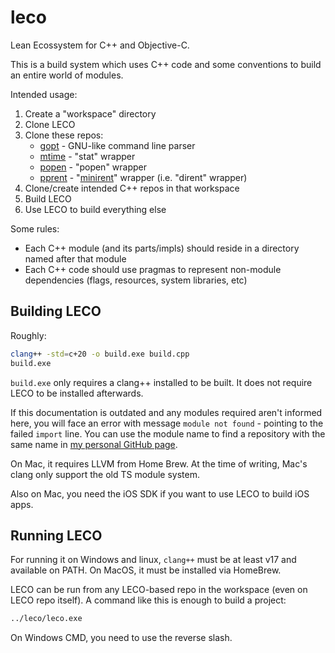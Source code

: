 # leco

Lean Ecossystem for C++ and Objective-C.

This is a build system which uses C++ code and some conventions to build an
entire world of modules.

Intended usage:
1. Create a "workspace" directory
2. Clone LECO
3. Clone these repos:
    * [gopt][gopt] - GNU-like command line parser
    * [mtime][mtime] - "stat" wrapper
    * [popen][popen] - "popen" wrapper
    * [pprent][pprent] - "[minirent][minirent]" wrapper (i.e. "dirent" wrapper)
4. Clone/create intended C++ repos in that workspace
5. Build LECO
6. Use LECO to build everything else

[gopt]: https://github.com/m4c0/gopt.git
[minirent]: https://github.com/tsoding/minirent.git
[mtime]: https://github.com/m4c0/mtime.git
[popen]: https://github.com/m4c0/popen.git
[pprent]: https://github.com/m4c0/pprent.git

Some rules:
* Each C++ module (and its parts/impls) should reside in a directory named
  after that module
* Each C++ code should use pragmas to represent non-module dependencies (flags,
  resources, system libraries, etc)

## Building LECO

Roughly:

```sh
clang++ -std=c+20 -o build.exe build.cpp
build.exe
```

`build.exe` only requires a clang++ installed to be built. It does not require
LECO to be installed afterwards.

If this documentation is outdated and any modules required aren't informed
here, you will face an error with message `module not found` - pointing to
the failed `import` line. You can use the module name to find a repository with
the same name in [my personal GitHub page][repos].

On Mac, it requires LLVM from Home Brew. At the time of writing, Mac's clang
only support the old TS module system.

Also on Mac, you need the iOS SDK if you want to use LECO to build iOS apps.

[repos]: https://github.com/m4c0?tab=repositories

## Running LECO

For running it on Windows and linux, `clang++` must be at least v17 and
available on PATH. On MacOS, it must be installed via HomeBrew.

LECO can be run from any LECO-based repo in the workspace (even on LECO repo
itself). A command like this is enough to build a project:

```sh
../leco/leco.exe
```

On Windows CMD, you need to use the reverse slash.
